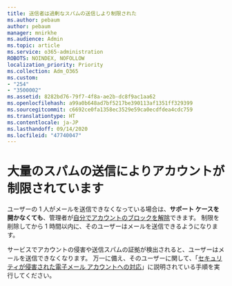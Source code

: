 ```yaml
---
title: 送信者は過剰なスパムの送信しより制限された
ms.author: pebaum
author: pebaum
manager: mnirkhe
ms.audience: Admin
ms.topic: article
ms.service: o365-administration
ROBOTS: NOINDEX, NOFOLLOW
localization_priority: Priority
ms.collection: Adm_O365
ms.custom:
- "254"
- "3500002"
ms.assetid: 8282bd76-79f7-4f8a-ae2b-dc8f9ac1aa62
ms.openlocfilehash: a99a0b648ad7bf5217be390113af1351ff329399
ms.sourcegitcommit: c6692ce0fa1358ec3529e59ca0ecdfdea4cdc759
ms.translationtype: HT
ms.contentlocale: ja-JP
ms.lasthandoff: 09/14/2020
ms.locfileid: "47740047"
---
```

# <a name="account-is-restricted-for-sending-too-much-spam"></a>大量のスパムの送信によりアカウントが制限されています

ユーザーの 1 人がメールを送信できなくなっている場合は、**サポート ケースを開かなくても**、管理者が[自分でアカウントのブロックを解除](https://protection.office.com/?hash=/restrictedusers)できます。 制限を削除してから 1 時間以内に、そのユーザーはメールを送信できるようになります。

サービスでアカウントの侵害や送信スパムの証拠が検出されると、ユーザーはメールを送信できなくなります。 万一に備え、そのユーザーに関して、「[セキュリティが侵害された電子メール アカウントへの対応](https://docs.microsoft.com/microsoft-365/security/office-365-security/responding-to-a-compromised-email-account)」に説明されている手順を実行してください。

